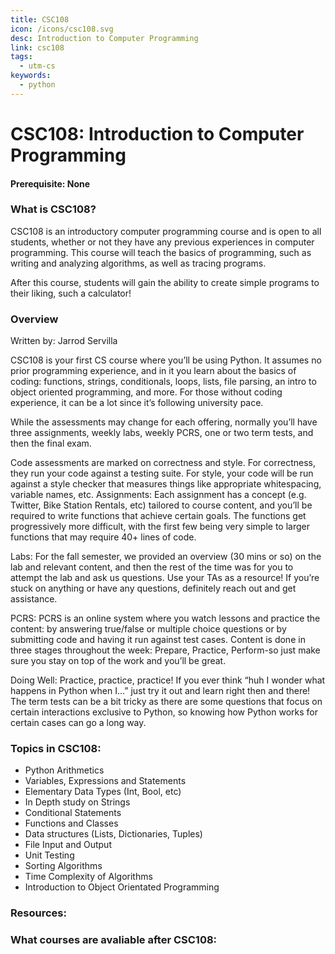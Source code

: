```yaml
---
title: CSC108
icon: /icons/csc108.svg
desc: Introduction to Computer Programming
link: csc108
tags:
  - utm-cs
keywords:
  - python
---
```


# CSC108: Introduction to Computer Programming

#### Prerequisite: None

<ExamText class-code="CSC108"></ExamText>

### What is CSC108?

CSC108 is an introductory computer programming course and is open to all
students, whether or not they have any previous experiences in computer
programming. This course will teach the basics of programming, such as writing
and analyzing algorithms, as well as tracing programs.

After this course, students will gain the ability to create simple programs to
their liking, such a calculator!

### Overview

Written by: Jarrod Servilla

CSC108 is your first CS course where you’ll be using Python. It assumes no prior
programming experience, and in it you learn about the basics of coding:
functions, strings, conditionals, loops, lists, file parsing, an intro to object
oriented programming, and more. For those without coding experience, it can be a
lot since it’s following university pace.

While the assessments may change for each offering, normally you’ll have three
assignments, weekly labs, weekly PCRS, one or two term tests, and then the final
exam.

Code assessments are marked on correctness and style. For correctness, they run
your code against a testing suite. For style, your code will be run against a
style checker that measures things like appropriate whitespacing, variable
names, etc. Assignments: Each assignment has a concept (e.g. Twitter, Bike
Station Rentals, etc) tailored to course content, and you’ll be required to
write functions that achieve certain goals. The functions get progressively more
difficult, with the first few being very simple to larger functions that may
require 40+ lines of code.

Labs: For the fall semester, we provided an overview (30 mins or so) on the lab
and relevant content, and then the rest of the time was for you to attempt the
lab and ask us questions. Use your TAs as a resource! If you’re stuck on
anything or have any questions, definitely reach out and get assistance.

PCRS: PCRS is an online system where you watch lessons and practice the content:
by answering true/false or multiple choice questions or by submitting code and
having it run against test cases. Content is done in three stages throughout the
week: Prepare, Practice, Perform-so just make sure you stay on top of the work
and you’ll be great.

Doing Well: Practice, practice, practice! If you ever think “huh I wonder what
happens in Python when I…” just try it out and learn right then and there! The
term tests can be a bit tricky as there are some questions that focus on certain
interactions exclusive to Python, so knowing how Python works for certain cases
can go a long way.

### Topics in CSC108:

- Python Arithmetics
- Variables, Expressions and Statements
- Elementary Data Types (Int, Bool, etc)
- In Depth study on Strings
- Conditional Statements
- Functions and Classes
- Data structures (Lists, Dictionaries, Tuples)
- File Input and Output
- Unit Testing
- Sorting Algorithms
- Time Complexity of Algorithms
- Introduction to Object Orientated Programming

### Resources:

<grid-1-x-2 title="Beginner Tutorial to Python" :reversed="true" img-src="https://www.freecodecamp.org/news/content/images/2020/07/how-is-python-used-v2.png" link="https://developers.google.com/edu/python" desc="Get a head start on Python with Google for Education!" button="Check it out!"></grid-1-x-2>

<grid-1-x-2 title="Practice makes perfect!" img-src="https://ictslab.com/wp-content/uploads/2019/03/d1326ca6cca8038cd115a061b4e2b3bc.png" link="https://developers.google.com/edu/python" desc="Multiple beginner exercises to improve your coding skills" button="Try it out!"></grid-1-x-2>

### What courses are avaliable after CSC108:

<Accordion :data="['CSC148']"></Accordion>
